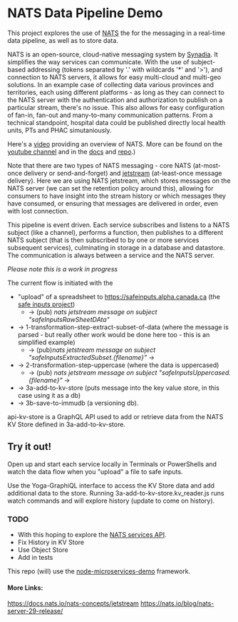 # NATS Data Pipeline Demo

This project explores the use of [NATS](https://nats.io/) the for the messaging in a real-time data pipeline, as well as to store data.  

NATS is an open-source, cloud-native messaging system by [Synadia](https://synadia.com/). It simplifies the way services can communicate.  With the use of subject-based addressing (tokens separated by '.' with wildcards '*' and '>'), and connection to NATS servers, it allows for easy multi-cloud and multi-geo solutions. In an example case of collecting data various provinces and territories, each using different platforms - as long as they can connect to the NATS server with the authentication and authorization to publish on a particular stream, there's no issue.  This also allows for easy configuration of fan-in, fan-out and many-to-many communication patterns. From a technical standpoint, hospital data could be published directly local health units, PTs and PHAC simutaniously. 

Here's a [video](https://www.youtube.com/watch?v=hjXIUPZ7ArM&t=1s) providing an overview of NATS. More can be found on the [youtube channel](https://www.youtube.com/@SynadiaCommunications) and in the [docs](https://docs.nats.io/) and [repo](https://github.com/nats-io/).)

Note that there are two types of NATS messaging - core NATS (at-most-once delivery or send-and-forget) and [jetstream](https://www.youtube.com/watch?v=EJJ2SG-cKyM) (at-least-once message delivery).  Here we are using NATS jetstream, which stores messages on the NATS server (we can set the retention policy around this), allowing for consumers to have insight into the stream history or which messages they have consumed, or ensuring that messages are delivered in order, even with lost connection.

This pipeline is event driven. Each service subscribes and listens to a NATS subject (like a channel), performs a function, then publishes to a different NATS subject (that is then subscribed to by one or more services subsequent services), culminating in storage in a database and datastore. The communication is always between a service and the NATS server.

*Please note this is a work in progress*

The current flow is initiated with the 
* "upload" of a spreadsheet to https://safeinputs.alpha.canada.ca (the [safe inputs project](https://github.com/PHACDataHub/safe-inputs)) 
  * -> (pub) *nats jetstream message on subject "safeInputsRawSheetDAta"*  
* -> 1-transformation-step-extract-subset-of-data (where the message is parsed - but really other work would be done here too - this is an simplified example) 
  * -> (pub)*nats jetstream message on subject "safeInputsExtractedSubset.{filename}"* -> 
* -> 2-transformation-step-uppercase (where the data is uppercased)  
  * -> (pub) *nats jetstream message on subject "safeInputsUppercased.{filename}"* ->
* -> 3a-add-to-kv-store (puts message into the key value store, in this case using it as a db) 
* -> 3b-save-to-immudb (a versioning db).  

api-kv-store is a GraphQL API used to add or retrieve data from the NATS KV Store defined in 3a-add-to-kv-store. 

## Try it out!
Open up and start each service locally in Terminals or PowerShells and watch the data flow when you "upload" a file to safe inputs. 

Use the Yoga-GraphiQL interface to access the KV Store data and add additional data to the store. 
Running 3a-add-to-kv-store.kv_reader.js runs watch commands and will explore history (update to come on history).


### TODO
* With this hoping to explore the [NATS services API](https://www.youtube.com/watch?v=vUWw3HVY35E).
* Fix History in KV Store
* Use Object Store 
* Add in tests

This repo (will) use the [node-microservices-demo](https://github.com/PHACDataHub/node-microservices-demo) framework.


#### More Links: 
https://docs.nats.io/nats-concepts/jetstream
https://nats.io/blog/nats-server-29-release/

